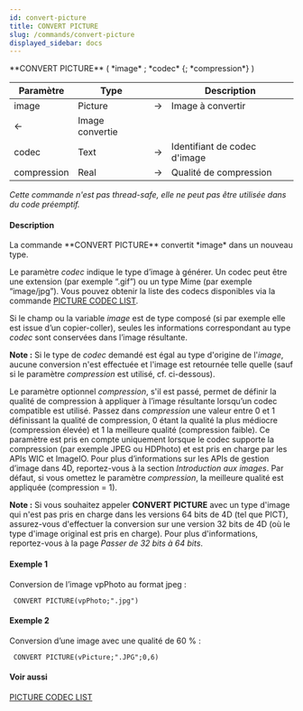 ```yaml
---
id: convert-picture
title: CONVERT PICTURE
slug: /commands/convert-picture
displayed_sidebar: docs
---
```


<!--REF #_command_.CONVERT PICTURE.Syntax-->**CONVERT PICTURE** ( *image* ; *codec* {; *compression*} )<!-- END REF-->
<!--REF #_command_.CONVERT PICTURE.Params-->
| Paramètre | Type |  | Description |
| --- | --- | --- | --- |
| image | Picture | &#8594;  | Image à convertir |
| &#8592; | Image convertie |
| codec | Text | &#8594;  | Identifiant de codec d'image |
| compression | Real | &#8594;  | Qualité de compression |

<!-- END REF-->

*Cette commande n'est pas thread-safe, elle ne peut pas être utilisée dans du code préemptif.*


#### Description 

<!--REF #_command_.CONVERT PICTURE.Summary-->La commande **CONVERT PICTURE** convertit *image* dans un nouveau type.<!-- END REF-->

Le paramètre *codec* indique le type d’image à générer. Un codec peut être une extension (par exemple “.gif”) ou un type Mime (par exemple “image/jpg”). Vous pouvez obtenir la liste des codecs disponibles via la commande [PICTURE CODEC LIST](picture-codec-list.md).

Si le champ ou la variable *image* est de type composé (si par exemple elle est issue d’un copier-coller), seules les informations correspondant au type *codec* sont conservées dans l’image résultante.

**Note :** Si le type de *codec* demandé est égal au type d'origine de l'*image*, aucune conversion n'est effectuée et l'image est retournée telle quelle (sauf si le paramètre *compression* est utilisé, cf. ci-dessous). 

Le paramètre optionnel *compression*, s'il est passé, permet de définir la qualité de compression à appliquer à l’image résultante lorsqu’un codec compatible est utilisé. Passez dans *compression* une valeur entre 0 et 1 définissant la qualité de compression, 0 étant la qualité la plus médiocre (compression élevée) et 1 la meilleure qualité (compression faible). Ce paramètre est pris en compte uniquement lorsque le codec supporte la compression (par exemple JPEG ou HDPhoto) et est pris en charge par les APIs WIC et ImageIO. Pour plus d’informations sur les APIs de gestion d’image dans 4D, reportez-vous à la section *Introduction aux images*. Par défaut, si vous omettez le paramètre *compression*, la meilleure qualité est appliquée (compression = 1). 

**Note :** Si vous souhaitez appeler **CONVERT PICTURE** avec un type d'image qui n'est pas pris en charge dans les versions 64 bits de 4D (tel que PICT), assurez-vous d'effectuer la conversion sur une version 32 bits de 4D (où le type d'image original est pris en charge). Pour plus d'informations, reportez-vous à la page *Passer de 32 bits à 64 bits*. 

#### Exemple 1 

Conversion de l’image vpPhoto au format jpeg : 

```4d
 CONVERT PICTURE(vpPhoto;".jpg")
```

#### Exemple 2 

Conversion d’une image avec une qualité de 60 % :

```4d
 CONVERT PICTURE(vPicture;".JPG";0,6)
```

#### Voir aussi 

[PICTURE CODEC LIST](picture-codec-list.md)  